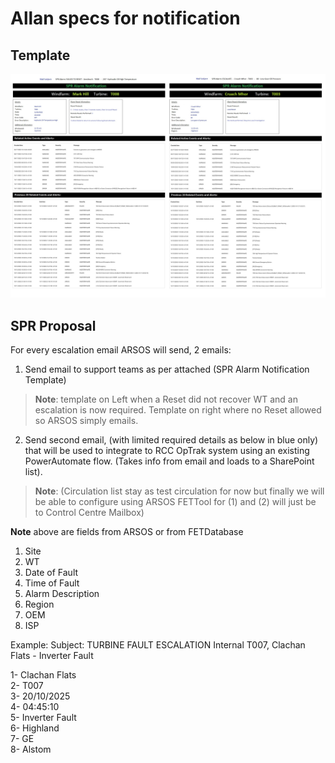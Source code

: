 
# Allan specs for notification

## Template

![SPR_template](SPR_alarm_notification_template.jpg)
 
## SPR Proposal
For every escalation email ARSOS will send, 2 emails:

1. Send email to support teams as per attached (SPR Alarm Notification Template) 

>__Note__: template on Left when a Reset did not recover WT and an escalation is now required. Template on right where no Reset allowed so ARSOS simply emails.

2. Send second email, (with limited required details as below in blue only) that will be used to integrate to RCC OpTrak system using an existing PowerAutomate flow. (Takes info from email and loads to a SharePoint list). 

>__Note__: (Circulation list stay as test circulation for now but finally we will be able to configure using ARSOS FETTool for (1) and (2) will just be to Control Centre Mailbox)

__Note__ above are fields from ARSOS or from FETDatabase

1. Site
2. WT
3. Date of Fault
4. Time of Fault
5. Alarm Description
6. Region
7. OEM
8. ISP

Example:
Subject: TURBINE FAULT ESCALATION Internal T007, Clachan Flats - Inverter Fault
 

1- Clachan Flats<br>
2- T007<br>
3- 20/10/2025<br>
4- 04:45:10<br>
5- Inverter Fault<br>
6- Highland<br>
7- GE<br>
8- Alstom<br>

 